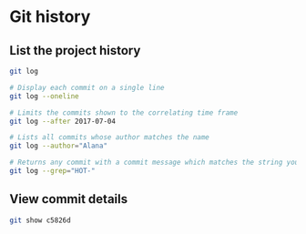 # Git history

## List the project history

```sh
git log

# Display each commit on a single line
git log --oneline

# Limits the commits shown to the correlating time frame
git log --after 2017-07-04

# Lists all commits whose author matches the name
git log --author="Alana"

# Returns any commit with a commit message which matches the string you entered
git log --grep="HOT-"
```


## View commit details

```sh
git show c5826d
```
